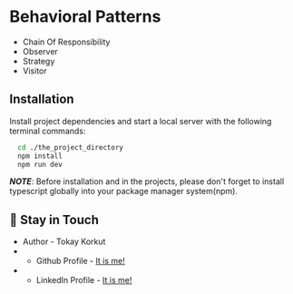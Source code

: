 # Behavioral Patterns

- Chain Of Responsibility
- Observer
- Strategy
- Visitor


## Installation

Install project dependencies and start a local server with the following terminal commands:

```bash
  cd ./the_project_directory
  npm install
  npm run dev
```
**_NOTE_**: Before installation and in the projects, please don't forget to install typescript globally into your package manager system(npm).
    
## 🚀 Stay in Touch

- Author - Tokay Korkut 
-  - Github Profile - [It is me!](https://www.github.com/tokaykorkut)
-  - LinkedIn Profile - [It is me!](https://www.linkedin.com/in/tokay-korkut-ba7793aa/)